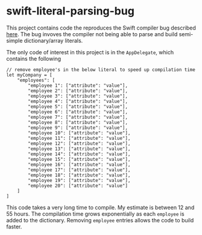 # swift-literal-parsing-bug

This project contains code the reproduces the Swift compiler bug described [here](https://bugs.swift.org/browse/SR-305). The bug invoves the compiler not being able to parse and build semi-simple dictionary/array literals.

The only code of interest in this project is in the `AppDelegate`, which contains the following

    // remove employee's in the below literal to speed up compilation time
    let myCompany = [
        "employees": [
            "employee 1": ["attribute": "value"],
            "employee 2": ["attribute": "value"],
            "employee 3": ["attribute": "value"],
            "employee 4": ["attribute": "value"],
            "employee 5": ["attribute": "value"],
            "employee 6": ["attribute": "value"],
            "employee 7": ["attribute": "value"],
            "employee 8": ["attribute": "value"],
            "employee 9": ["attribute": "value"],
            "employee 10": ["attribute": "value"],
            "employee 11": ["attribute": "value"],
            "employee 12": ["attribute": "value"],
            "employee 13": ["attribute": "value"],
            "employee 14": ["attribute": "value"],
            "employee 15": ["attribute": "value"],
            "employee 16": ["attribute": "value"],
            "employee 17": ["attribute": "value"],
            "employee 18": ["attribute": "value"],
            "employee 19": ["attribute": "value"],
            "employee 20": ["attribute": "value"]
        ]
    ]
  
  This code takes a very long time to compile. My estimate is between 12 and 55 hours. The compilation time grows exponentially as each `employee` is added to the dictionary. Removing `employee` entries allows the code to build faster.
